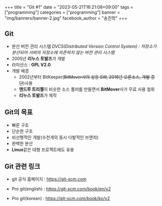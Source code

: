 +++
title = "Git #1"
date = "2023-05-21T16:21:08+09:00"
tags = ["programming"]
categories = ["programming"]
banner = "img/banners/banner-2.jpg"
facebook_author = "송진학"
+++

## Git

* 분산 버전 관리 시스템
*DVCS(Distributed Version Control System) : 저장소가 분산되어 서버의 저장소에 의존하지 않는 버전 관리 시스템*
* 2005년 **리누스 토발즈**가 개발
* 라이선스 : **GPL V2.0**
* 개발 배경
    * 2002년부터 BitKeeper(~~BitMover사의 상용 SW, 2016년 오픈소스, 개발 중단~~)사용
    * **앤드루 트리젤**이 비슷한 소스 풀러를 만들면서 **BitMover**사가 무료 사용 철회
    * **리누스 토발즈**가 제작


## Git의 목표

* 빠른 구조
* 단순한 구조
* 비선형적인 개발(수천개의 동시 다발적인 브랜치)
* 완벽한 분산
* **Linux**같은 대형 프로젝트에도 유용


## Git 관련 링크

* git 공식 홈페이지 : <https://git-scm.com>

* Pro git(english) : <https://git-scm.com/book/en/v2>
* Pro git(korean) : <https://git-scm.com/book/ko/v2>